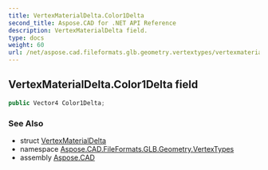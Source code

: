 ```yaml
---
title: VertexMaterialDelta.Color1Delta
second_title: Aspose.CAD for .NET API Reference
description: VertexMaterialDelta field. 
type: docs
weight: 60
url: /net/aspose.cad.fileformats.glb.geometry.vertextypes/vertexmaterialdelta/color1delta/
---
```

## VertexMaterialDelta.Color1Delta field

```csharp
public Vector4 Color1Delta;
```

### See Also

* struct [VertexMaterialDelta](../)
* namespace [Aspose.CAD.FileFormats.GLB.Geometry.VertexTypes](../../../aspose.cad.fileformats.glb.geometry.vertextypes/)
* assembly [Aspose.CAD](../../../)


